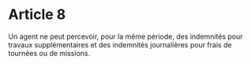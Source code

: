 # Article 8

Un agent ne peut percevoir, pour la même période, des indemnités pour travaux supplémentaires et des indemnités journalières pour frais de tournées ou de missions.
